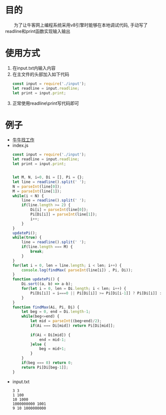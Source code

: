 # 目的
&emsp;&emsp;为了让牛客网上编程系统采用v8引擎时能够在本地调试代码, 手动写了readline和print函数实现输入输出
# 使用方式
1. 在input.txt内输入内容
2. 在主文件的头部加入如下代码
    ```js
    const input = require('./input');
    let readline = input.readline;
    let print = input.print;
    ```
3. 正常使用readline\print写代码即可
# 例子
- [牛牛找工作](https://www.nowcoder.com/practice/46e837a4ea9144f5ad2021658cb54c4d?tpId=98&tqId=32824&tPage=1&rp=1&ru=/ta/2019test&qru=/ta/2019test/question-ranking)
- index.js
    ```js
    const input = require('./input');
    let readline = input.readline;
    let print = input.print;


    let M, N, i=0, Di = [], Pi = {};
    let line = readline().split(' ');
    N = parseInt(line[0]);
    M = parseInt(line[1]);
    while(i < N) {
        line = readline().split(' ');
        if(line.length >= 2) {
            Di[i] = parseInt(line[0]);
            Pi[Di[i]] = parseInt(line[1]);
            i++;
        }
    }
    updatePi();
    while(true) {
        line = readline().split(' ');
        if(line.length === M) {
            break;
        }
    }
    for(let i = 0, len = line.length; i < len; i++) {
        console.log(findMax( parseInt(line[i]) , Pi, Di));
    }
    function updatePi() {
        Di.sort((a, b) => a-b);
        for(let i = 0, len = Di.length; i < len; i++) {
            Pi[Di[i]] = i===0 || Pi[Di[i]] >= Pi[Di[i-1]] ? Pi[Di[i]] : Pi[Di[i-1]];
        }
    }
    function findMax(Ai, Pi, Di) {
        let beg = 0, end = Di.length-1;
        while(beg<=end) {
            let mid = parseInt((beg+end)/2);
            if(Ai === Di[mid]) return Pi[Di[mid]];
            
            if(Ai < Di[mid]) {
                end = mid-1;
            }else {
                beg = mid+1;
            }
        }
        if(beg === 0) return 0;
        return Pi[Di[beg-1]];
    }
    ```
- input.txt
    ```
    3 3 
    1 100 
    10 1000 
    1000000000 1001 
    9 10 1000000000
    ```